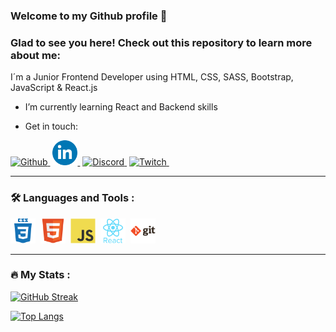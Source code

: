 ### Welcome to my Github profile  🌱
### Glad to see you here! Check out this repository to learn more about me:


I´m a Junior Frontend Developer using HTML, CSS, SASS, Bootstrap, JavaScript & React.js

- I’m currently learning React and Backend skills

- Get in touch:
<div>
<a href="https://github.com/asdfjennifer"><img src="https://github.com/gauravghongde/social-icons/blob/master/PNG/Color/Github.png?raw=true"  title="Github" alt="Github" width="40" height="40"/>&nbsp;</a>
<a href="https://www.linkedin.com/in/jennifergenger/"><img src="https://github.com/shahbajjamil/Social-Meadia-Icons/raw/master/Icons-logos/linkedin-circle.png"  title="Linkedin" alt="Linkedin" width="40" height="40"/>&nbsp;</a>
<a href="https://discordapp.com/users/955413730139713536"><img src="https://github.com/gauravghongde/social-icons/blob/master/PNG/Color/Discord.png?raw=true"  title="Discord" alt="Discord" width="40" height="40"/>&nbsp;</a>
<a href="https://www.twitch.tv/asdfjennifer"><img src="https://github.com/gauravghongde/social-icons/blob/master/PNG/Color/Twitch.png?raw=true"  title="Twitch" alt="Twitch" width="40" height="40"/>&nbsp;</a>
</div>


---

### :hammer_and_wrench: Languages and Tools :

<div>
  <img src="https://github.com/devicons/devicon/blob/master/icons/css3/css3-plain-wordmark.svg"  title="CSS3" alt="CSS" width="40" height="40"/>&nbsp;
  <img src="https://github.com/devicons/devicon/blob/master/icons/html5/html5-original.svg" title="HTML5" alt="HTML" width="40" height="40"/>&nbsp;
  <img src="https://github.com/devicons/devicon/blob/master/icons/javascript/javascript-original.svg" title="JavaScript" alt="JavaScript" width="40" height="40"/>&nbsp;
    <img src="https://github.com/devicons/devicon/blob/master/icons/react/react-original-wordmark.svg" title="React" alt="React" width="40" height="40"/>&nbsp;
  <img src="https://github.com/devicons/devicon/blob/master/icons/git/git-original-wordmark.svg" title="Git" **alt="Git" width="40" height="40"/>
</div>

---

### :fire: My Stats :


[![GitHub Streak](http://github-readme-streak-stats.herokuapp.com?user=asdfjennifer&theme=dark&background=000000)](https://git.io/streak-stats)

[![Top Langs](https://github-readme-stats.vercel.app/api/top-langs/?username=asdfjennifer&layout=compact&theme=vision-friendly-dark)](https://github.com/asdfjennifer/github-readme-stats)
